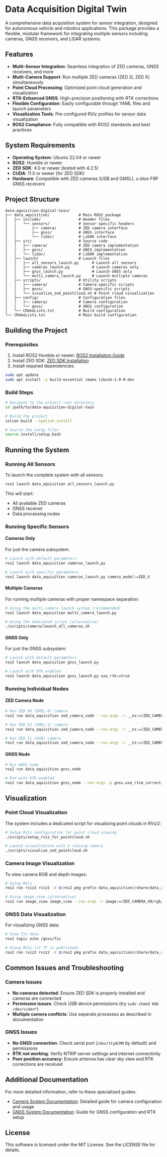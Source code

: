 # Data Acquisition Digital Twin

A comprehensive data acquisition system for sensor integration, designed for autonomous vehicle and robotics applications. This package provides a flexible, modular framework for integrating multiple sensors including cameras, GNSS receivers, and LiDAR systems.

## Features

- **Multi-Sensor Integration**: Seamless integration of ZED cameras, GNSS receivers, and more
- **Multi-Camera Support**: Run multiple ZED cameras (ZED 2i, ZED X) simultaneously
- **Point Cloud Processing**: Optimized point cloud generation and visualization
- **RTK-Enhanced GNSS**: High-precision positioning with RTK corrections
- **Flexible Configuration**: Easily configurable through YAML files and launch parameters
- **Visualization Tools**: Pre-configured RViz profiles for sensor data visualization
- **ROS2 Compliance**: Fully compatible with ROS2 standards and best practices

## System Requirements

- **Operating System**: Ubuntu 22.04 or newer
- **ROS2**: Humble or newer
- **ZED SDK**: 4.0 or newer (tested with 4.2.5)
- **CUDA**: 11.0 or newer (for ZED SDK)
- **Hardware**: Compatible with ZED cameras (USB and GMSL), u-blox F9P GNSS receivers

## Project Structure

```
data-aquisition-digital-twin/
├── data_aquisition/             # Main ROS2 package
│   ├── include/                 # Header files
│   │   └── sensors/             # Sensor-specific headers
│   │       ├── camera/          # ZED camera interface
│   │       ├── gnss/            # GNSS interface
│   │       └── lidar/           # LiDAR interface
│   ├── src/                     # Source code
│   │   ├── camera/              # ZED camera implementation
│   │   ├── gnss/                # GNSS implementation
│   │   └── lidar/               # LiDAR implementation
│   ├── launch/                  # Launch files
│   │   ├── all_sensors_launch.py      # Launch all sensors
│   │   ├── cameras_launch.py          # Launch cameras only
│   │   ├── gnss_launch.py             # Launch GNSS only
│   │   └── multi_camera_launch.py     # Launch multiple cameras
│   ├── scripts/                 # Utility scripts
│   │   ├── camera/              # Camera-specific scripts
│   │   ├── gnss/                # GNSS-specific scripts
│   │   └── visualize_zed_pointcloud.sh # Point cloud visualization
│   ├── config/                  # Configuration files
│   │   ├── camera/              # Camera configuration
│   │   └── gnss/                # GNSS configuration
│   └── CMakeLists.txt           # Build configuration
└── CMakeLists.txt               # Main build configuration
```

## Building the Project

### Prerequisites

1. Install ROS2 Humble or newer: [ROS2 Installation Guide](https://docs.ros.org/en/humble/Installation.html)
2. Install ZED SDK: [ZED SDK Installation](https://www.stereolabs.com/docs/installation/)
3. Install required dependencies:

```bash
sudo apt update
sudo apt install -y build-essential cmake libusb-1.0-0-dev
```

### Build Steps

```bash
# Navigate to the project root directory
cd /path/to/data-aquisition-digital-twin

# Build the project
colcon build --symlink-install

# Source the setup files
source install/setup.bash
```

## Running the System

### Running All Sensors

To launch the complete system with all sensors:

```bash
ros2 launch data_aquisition all_sensors_launch.py
```

This will start:
- All available ZED cameras
- GNSS receiver
- Data processing nodes

### Running Specific Sensors

#### Cameras Only

For just the camera subsystem:

```bash
# Launch with default parameters
ros2 launch data_aquisition cameras_launch.py

# Launch with specific parameters
ros2 launch data_aquisition cameras_launch.py camera_model:=ZED_X
```

#### Multiple Cameras

For running multiple cameras with proper namespace separation:

```bash
# Using the multi-camera launch system (recommended)
ros2 launch data_aquisition multi_camera_launch.py

# Using the dedicated script (alternative)
./scripts/camera/launch_all_cameras.sh
```

#### GNSS Only

For just the GNSS subsystem:

```bash
# Launch with default parameters
ros2 launch data_aquisition gnss_launch.py

# Launch with RTK enabled
ros2 launch data_aquisition gnss_launch.py use_rtk:=true
```

### Running Individual Nodes

#### ZED Camera Node

```bash
# Run ZED X0 (GMSL-0) camera
ros2 run data_aquisition zed_camera_node --ros-args -r __ns:=/ZED_CAMERA_X0 -r __node:=ZED_CAMERA_X0 -p camera.serial_number:=40894785 -p camera.model:=ZED_X

# Run ZED X1 (GMSL-1) camera
ros2 run data_aquisition zed_camera_node --ros-args -r __ns:=/ZED_CAMERA_X1 -r __node:=ZED_CAMERA_X1 -p camera.serial_number:=41050786 -p camera.model:=ZED_X

# Run ZED 2i (USB) camera
ros2 run data_aquisition zed_camera_node --ros-args -r __ns:=/ZED_CAMERA_2i -r __node:=ZED_CAMERA_2i -p camera.serial_number:=37503998 -p camera.model:=ZED2i
```

#### GNSS Node

```bash
# Run GNSS node
ros2 run data_aquisition gnss_node

# Run with RTK enabled
ros2 run data_aquisition gnss_node --ros-args -p gnss.use_rtcm_corrections:=true
```

## Visualization

### Point Cloud Visualization

The system includes a dedicated script for visualizing point clouds in RViz2:

```bash
# Setup RViz configuration for point cloud viewing
./scripts/setup_rviz_for_pointcloud.sh

# Launch visualization with a running camera
./scripts/visualize_zed_pointcloud.sh
```

### Camera Image Visualization

To view camera RGB and depth images:

```bash
# Using RViz
ros2 run rviz2 rviz2 -d $(ros2 pkg prefix data_aquisition)/share/data_aquisition/config/camera_view.rviz

# Using image_view (alternative)
ros2 run image_view image_view --ros-args -r image:=/ZED_CAMERA_X0/rgb/image_rect_color
```

### GNSS Data Visualization

For visualizing GNSS data:

```bash
# View fix data
ros2 topic echo /gnss/fix

# Using RViz (if TF is published)
ros2 run rviz2 rviz2 -d $(ros2 pkg prefix data_aquisition)/share/data_aquisition/config/gnss_view.rviz
```

## Common Issues and Troubleshooting

### Camera Issues

- **No cameras detected**: Ensure ZED SDK is properly installed and cameras are connected
- **Permission issues**: Check USB device permissions (try `sudo chmod 666 /dev/video*`)
- **Multiple camera conflicts**: Use separate processes as described in documentation

### GNSS Issues

- **No GNSS connection**: Check serial port (`/dev/ttyACM0` by default) and permissions
- **RTK not working**: Verify NTRIP server settings and internet connectivity
- **Poor position accuracy**: Ensure antenna has clear sky view and RTK corrections are received

## Additional Documentation

For more detailed information, refer to these specialized guides:

- [Camera System Documentation](README.camera.md): Detailed guide for camera configuration and usage
- [GNSS System Documentation](README.gnss.md): Guide for GNSS configuration and RTK setup

## License

This software is licensed under the MIT License. See the LICENSE file for details.